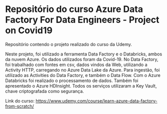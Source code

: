 # Repositório do curso Azure Data Factory For Data Engineers - Project on Covid19

Repositório contendo o projeto realizado do curso da Udemy.

Neste projeto, foi utilizado a ferramenta Data Factory e o Databricks, ambos da nuvem Azure. 
Os dados utilizados foram da Covid-19.
No Data Factory, foi trabalhado com fontes em csv, dados vindos da Web, utilizando a Activity HTTP, carregando no Azure Data Lake da Azure. 
Para ingestão, foi utilizado as Activities do Data Factory, e também o Data Flow.
Com o Azure Databricks foi realizado o processamento de dados. Também foi apresentado o Azure HDInsight. 
Todos os serviços utilizaram a Key Vault, chave criptografada como segurança.

Link do curso: https://www.udemy.com/course/learn-azure-data-factory-from-scratch/
